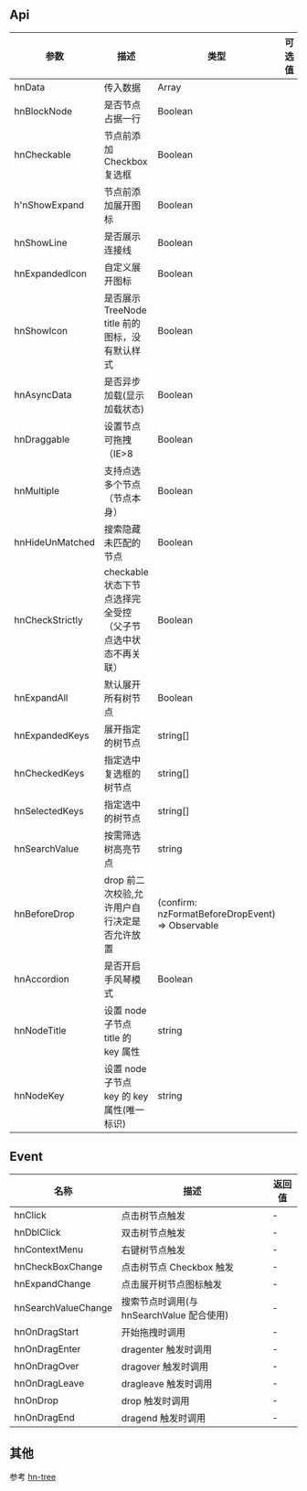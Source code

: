 ## Api

| 参数            | 描述                                                         | 类型                                                      | 可选值 | 必须 | 默认值 |
| --------------- | ------------------------------------------------------------ | --------------------------------------------------------- | ------ | ---- | ------ |
| hnData          | 传入数据                                                     | Array                                                     |        | 是   | []     |
| hnBlockNode     | 是否节点占据一行                                             | Boolean                                                   |        | 否   | false  |
| hnCheckable     | 节点前添加 Checkbox 复选框                                   | Boolean                                                   |        | 否   | false  |
| h'nShowExpand   | 节点前添加展开图标                                           | Boolean                                                   |        | 否   | true   |
| hnShowLine      | 是否展示连接线                                               | Boolean                                                   |        | 否   | false  |
| hnExpandedIcon  | 自定义展开图标                                               | Boolean                                                   |        | 否   | false  |
| hnShowIcon      | 是否展示 TreeNode title 前的图标，没有默认样式               | Boolean                                                   |        | 否   | false  |
| hnAsyncData     | 是否异步加载(显示加载状态)                                   | Boolean                                                   |        | 否   | false  |
| hnDraggable     | 设置节点可拖拽（IE>8                                         | Boolean                                                   |        | 否   | false  |
| hnMultiple      | 支持点选多个节点（节点本身）                                 | Boolean                                                   |        | 否   | false  |
| hnHideUnMatched | 搜索隐藏未匹配的节点                                         | Boolean                                                   |        | 否   | false  |
| hnCheckStrictly | checkable 状态下节点选择完全受控（父子节点选中状态不再关联） | Boolean                                                   |        | 否   | false  |
| hnExpandAll     | 默认展开所有树节点                                           | Boolean                                                   |        | 否   | false  |
| hnExpandedKeys  | 展开指定的树节点                                             | string[]                                                  |        | 否   | []     |
| hnCheckedKeys   | 指定选中复选框的树节点                                       | string[]                                                  |        | 否   | []     |
| hnSelectedKeys  | 指定选中的树节点                                             | string[]                                                  |        | 否   | []     |
| hnSearchValue   | 按需筛选树高亮节点                                           | string                                                    |        | 否   | ''     |
| hnBeforeDrop    | drop 前二次校验,允许用户自行决定是否允许放置                 | (confirm: nzFormatBeforeDropEvent) => Observable<boolean> |        | 否   | --     |
| hnAccordion     | 是否开启手风琴模式                                           | Boolean                                                   |        | 否   | false  |
| hnNodeTitle     | 设置 node 子节点 title 的 key 属性                           | string                                                    |        | 否   | title  |
| hnNodeKey       | 设置 node 子节点 key 的 key 属性(唯一标识)                   | string                                                    |        | 否   | key    |

## Event

| 名称                | 描述                                      | 返回值 |
| ------------------- | ----------------------------------------- | ------ |
| hnClick             | 点击树节点触发                            | -      |
| hnDblClick          | 双击树节点触发                            | -      |
| hnContextMenu       | 右键树节点触发                            | -      |
| hnCheckBoxChange    | 点击树节点 Checkbox 触发                  | -      |
| hnExpandChange      | 点击展开树节点图标触发                    | -      |
| hnSearchValueChange | 搜索节点时调用(与 hnSearchValue 配合使用) | -      |
| hnOnDragStart       | 开始拖拽时调用                            | -      |
| hnOnDragEnter       | dragenter 触发时调用                      | -      |
| hnOnDragOver        | dragover 触发时调用                       | -      |
| hnOnDragLeave       | dragleave 触发时调用                      | -      |
| hnOnDrop            | drop 触发时调用                           | -      |
| hnOnDragEnd         | dragend 触发时调用                        | -      |

## 其他

参考 [hn-tree](https://ng.ant.design/version/7.5.x/components/tree/zh)
